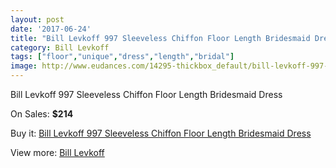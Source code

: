 ```yaml
---
layout: post
date: '2017-06-24'
title: "Bill Levkoff 997 Sleeveless Chiffon Floor Length Bridesmaid Dress"
category: Bill Levkoff
tags: ["floor","unique","dress","length","bridal"]
image: http://www.eudances.com/14295-thickbox_default/bill-levkoff-997-sleeveless-chiffon-floor-length-bridesmaid-dress.jpg
---
```

Bill Levkoff 997 Sleeveless Chiffon Floor Length Bridesmaid Dress

On Sales: **$214**
<a href="https://www.eudances.com/en/bill-levkoff/4293-bill-levkoff-997-sleeveless-chiffon-floor-length-bridesmaid-dress.html"><amp-img layout="responsive" width="600" height="600" src="//www.eudances.com/14295-thickbox_default/bill-levkoff-997-sleeveless-chiffon-floor-length-bridesmaid-dress.jpg" alt="Bill Levkoff 997 Sleeveless Chiffon Floor Length Bridesmaid Dress 0" /></a>
<a href="https://www.eudances.com/en/bill-levkoff/4293-bill-levkoff-997-sleeveless-chiffon-floor-length-bridesmaid-dress.html"><amp-img layout="responsive" width="600" height="600" src="//www.eudances.com/14298-thickbox_default/bill-levkoff-997-sleeveless-chiffon-floor-length-bridesmaid-dress.jpg" alt="Bill Levkoff 997 Sleeveless Chiffon Floor Length Bridesmaid Dress 1" /></a>
<a href="https://www.eudances.com/en/bill-levkoff/4293-bill-levkoff-997-sleeveless-chiffon-floor-length-bridesmaid-dress.html"><amp-img layout="responsive" width="600" height="600" src="//www.eudances.com/14297-thickbox_default/bill-levkoff-997-sleeveless-chiffon-floor-length-bridesmaid-dress.jpg" alt="Bill Levkoff 997 Sleeveless Chiffon Floor Length Bridesmaid Dress 2" /></a>
<a href="https://www.eudances.com/en/bill-levkoff/4293-bill-levkoff-997-sleeveless-chiffon-floor-length-bridesmaid-dress.html"><amp-img layout="responsive" width="600" height="600" src="//www.eudances.com/14296-thickbox_default/bill-levkoff-997-sleeveless-chiffon-floor-length-bridesmaid-dress.jpg" alt="Bill Levkoff 997 Sleeveless Chiffon Floor Length Bridesmaid Dress 3" /></a>

Buy it: [Bill Levkoff 997 Sleeveless Chiffon Floor Length Bridesmaid Dress](https://www.eudances.com/en/bill-levkoff/4293-bill-levkoff-997-sleeveless-chiffon-floor-length-bridesmaid-dress.html "Bill Levkoff 997 Sleeveless Chiffon Floor Length Bridesmaid Dress")

View more: [Bill Levkoff](https://www.eudances.com/en/57-bill-levkoff "Bill Levkoff")